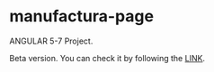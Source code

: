 # manufactura-page

ANGULAR 5-7 Project. 

Beta version. You can check it by following the <a href="https://manufactura-d8bb1.firebaseapp.com/">LINK</a>. 

